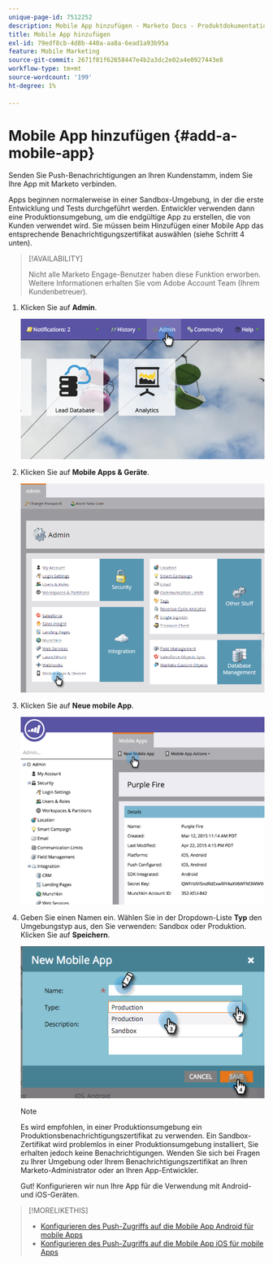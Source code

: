 ```yaml
---
unique-page-id: 7512252
description: Mobile App hinzufügen - Marketo Docs - Produktdokumentation
title: Mobile App hinzufügen
exl-id: 79edf8cb-4d8b-440a-aa8a-6ead1a93b95a
feature: Mobile Marketing
source-git-commit: 2671f81f62658447e4b2a3dc2e02a4e0927443e8
workflow-type: tm+mt
source-wordcount: '199'
ht-degree: 1%

---
```


# Mobile App hinzufügen {#add-a-mobile-app}

Senden Sie Push-Benachrichtigungen an Ihren Kundenstamm, indem Sie Ihre App mit Marketo verbinden.

Apps beginnen normalerweise in einer Sandbox-Umgebung, in der die erste Entwicklung und Tests durchgeführt werden. Entwickler verwenden dann eine Produktionsumgebung, um die endgültige App zu erstellen, die von Kunden verwendet wird. Sie müssen beim Hinzufügen einer Mobile App das entsprechende Benachrichtigungszertifikat auswählen (siehe Schritt 4 unten).

>[!AVAILABILITY]
>
>
>Nicht alle Marketo Engage-Benutzer haben diese Funktion erworben. Weitere Informationen erhalten Sie vom Adobe Account Team (Ihrem Kundenbetreuer).

1. Klicken Sie auf **Admin**.

   ![](assets/image2015-4-22-16-3a12-3a32.png)

1. Klicken Sie auf **Mobile Apps &amp; Geräte**.

   ![](assets/image2016-1-12-15-3a42-3a30.png)

1. Klicken Sie auf **Neue mobile App**.

   ![](assets/image2015-4-22-16-3a17-3a15.png)

1. Geben Sie einen Namen ein. Wählen Sie in der Dropdown-Liste **Typ** den Umgebungstyp aus, den Sie verwenden: Sandbox oder Produktion. Klicken Sie auf **Speichern**.

   ![](assets/image2015-11-18-15-3a52-3a15.png)

   >[!NOTE]
   >
   >Es wird empfohlen, in einer Produktionsumgebung ein Produktionsbenachrichtigungszertifikat zu verwenden. Ein Sandbox-Zertifikat wird problemlos in einer Produktionsumgebung installiert, Sie erhalten jedoch keine Benachrichtigungen. Wenden Sie sich bei Fragen zu Ihrer Umgebung oder Ihrem Benachrichtigungszertifikat an Ihren Marketo-Administrator oder an Ihren App-Entwickler.

   Gut! Konfigurieren wir nun Ihre App für die Verwendung mit Android- und iOS-Geräten.

>[!MORELIKETHIS]
>
>* [Konfigurieren des Push-Zugriffs auf die Mobile App Android für mobile Apps](/help/marketo/product-docs/mobile-marketing/admin/configure-mobile-app-android-push-access.md)
>* [Konfigurieren des Push-Zugriffs auf die Mobile App iOS für mobile Apps](/help/marketo/product-docs/mobile-marketing/admin/configure-mobile-app-ios-push-access.md)
